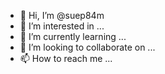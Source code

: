 - 👋 Hi, I’m @suep84m
- 👀 I’m interested in ...
- 🌱 I’m currently learning ...
- 💞️ I’m looking to collaborate on ...
- 📫 How to reach me ...

<!---
suep84m/suep84m is a ✨ special ✨ repository because its `README.md` (this file) appears on your GitHub profile.
You can click the Preview link to take a look at your changes.
--->
